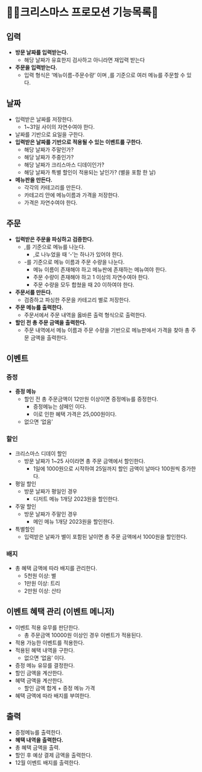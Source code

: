 # 🎅🏻크리스마스 프로모션 기능목록🎄

## 입력

- **방문 날짜를 입력받는다.**
  - 해당 날짜가 유효한지 검사하고 아니라면 재입력 받는다
- **주문을 입력받는다.**
  - 입력 형식은 ‘메뉴이름-주문수량’ 이며 ,를 기준으로 여러 메뉴를 주문할 수 있다.

## 날짜

- 입력받은 날짜를 저장한다.
  - 1~31일 사이의 자연수여야 한다.
- 날짜를 기반으로 요일을 구한다.
- **입력받은 날짜를 기반으로 적용될 수 있는 이벤트를 구한다.**
  - 해당 날짜가 주말인가?
  - 해당 날짜가 주중인가?
  - 해당 날짜가 크리스마스 디데이인가?
  - 해당 날짜가 특별 할인이 적용되는 날인가? (별을 포함 한 날)
- **메뉴판을 만든다.**
  - 각각의 카테고리를 만든다.
  - 카테고리 안에 메뉴이름과 가격을 저장한다.
  - 가격은 자연수여야 한다.

## 주문

- **입력받은 주문을 파싱하고 검증한다.**
  - ,를 기준으로 메뉴를 나눈다.
    - ,로 나누었을 때 ‘-’는 하나가 있어야 한다.
  - -를 기준으로 메뉴 이름과 주문 수량을 나눈다.
    - 메뉴 이름이 존재해야 하고 메뉴판에 존재하는 메뉴여야 한다.
    - 주문 수량이 존재해야 하고 1 이상의 자연수여야 한다.
    - 주문 수량을 모두 합쳤을 때 20 이하여야 한다.
- **주문서를 만든다.**
  - 검증하고 파싱한 주문을 카테고리 별로 저장한다.
- **주문 메뉴를 출력한다.**
  - 주문서에서 주문 내역을 옳바른 출력 형식으로 출력한다.
- **할인 전 총 주문 금액을 출력한다.**
  - 주문 내역에서 메뉴 이름과 주문 수량을 기반으로 메뉴판에서 가격을 찾아 총 주문 금액을 출력한다.

## 이벤트

### 증정

- **증정 메뉴**
  - 할인 전 총 주문금액이 12만원 이상이면 증정메뉴를 증정한다.
    - 증정메뉴는 샴페인 이다.
    - 이로 인한 혜택 가격은 25,000원이다.
  - 없으면 ‘없음’

### 할인

- 크리스마스 디데이 할인
  - 방문 날짜가 1~25 사이라면 총 주문 금액에서 할인한다.
    - 1일에 1000원으로 시작하여 25일까지 할인 금액이 날마다 100원씩 증가한다.
- 평일 할인
  - 방문 날짜가 평일인 경우
    - 디저트 메뉴 1개당 2023원을 할인한다.
- 주말 할인
  - 방문 날짜가 주말인 경우
    - 메인 메뉴 1개당 2023원을 할인한다.
- 특별할인
  - 입력받은 날짜가 별이 포함된 날이면 총 주문 금액에서 1000원을 할인한다.

### 배지

- 총 혜택 금액에 따라 배지를 관리한다.
  - 5천원 이상: 별
  - 1만원 이상: 트리
  - 2만원 이상: 산타

## 이벤트 혜택 관리 (이벤트 메니저)

- 이벤트 적용 유무를 판단한다.
  - 총 주문금액 10000원 이상인 경우 이벤트가 적용된다.
- 적용 가능한 이벤트를 적용한다.
- 적용된 혜택 내역을 구한다.
  - 없으면 ‘없음’ 이다.
- 증정 메뉴 유뮤를 결정한다.
- 할인 금액을 계산한다.
- 혜택 금액을 계산한다.
  - 할인 금액 합계 + 증정 메뉴 가격
- 혜택 금액에 따라 배지를 부여한다.

## 출력

- 증정메뉴를 출력한다.
- **혜택 내역을 출력한다.**
- 총 혜택 금액을 출력.
- 할인 후 예상 결제 금액을 출력한다.
- 12월 이벤트 배지를 출력한다.
